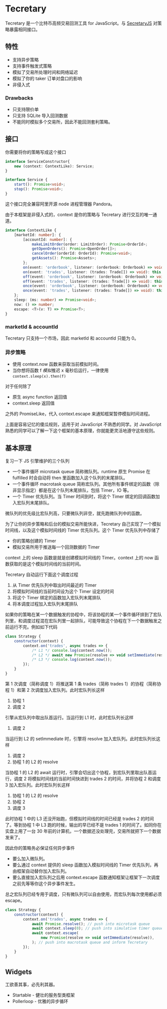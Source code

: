 # Tecretary

Tecretary 是一个比特币高频交易回测工具 for JavaScript。与 [SecretaryJS](https://github.com/bithub-framework/secretary-js) 对策略暴露相同接口。

## 特性

- 支持异步策略
- 支持事件触发式策略
- 模拟了交易所处理时间和网络延迟
- 模拟了你的 taker 订单对盘口的影响
- 非侵入式

### Drawbacks

- 只支持限价单
- 只支持 SQLite 导入回测数据
- 不能同时模拟多个交易所，因此不能回测套利策略。

## 接口

你需要将你的策略写成这个接口

```ts
interface ServiceConstructor{
    new (context: ContextLike): Service;
}

interface Service {
    start(): Promise<void>;
    stop(): Promise<void>;
}
```

这个接口完全兼容阿里开源 node 进程管理器 Pandora。

由于本框架是非侵入式的，context 是你的策略与 Tecretary 进行交互的唯一通道。

```ts
interface ContextLike {
    [marketId: number]: {
        [accountId: number]: {
            makeLimitOrder(order: LimitOrder): Promise<OrderId>;
            getOpenOrders(): Promise<OpenOrder[]>;
            cancelOrder(orderId: OrderId): Promise<void>;
            getAssets(): Promise<Assets>;
        };
        on(event: 'orderbook', listener: (orderbook: Orderbook) => void): this;
        on(event: 'trades', listener: (trades: Trade[]) => void): this;
        off(event: 'orderbook', listener: (orderbook: Orderbook) => void): this;
        off(event: 'trades', listener: (trades: Trade[]) => void): this;
        once(event: 'orderbook', listener: (orderbook: Orderbook) => void): this;
        once(event: 'trades', listener: (trades: Trade[]) => void): this;
    };
    sleep: (ms: number) => Promise<void>;
    now: () => number;
    escape: <T>(v: T) => Promise<T>;
}
```

### marketId & accountId

Tecretary 只支持一个市场，因此 marketId 和 accountId 只能为 0。

### 异步策略

- 使用 context.now 函数来获取当前模拟时间。
- 当你想将函数 f *模拟*推迟 x 毫秒后运行，一律使用 `context.sleep(x).then(f)`

对于任何除了

- 原生 async function 返回值
- context.sleep 返回值

之外的 PromiseLike，代入 context.escape 来通知框架暂停模拟时间进程。

上面是容易记忆的傻瓜规则，适用于对 JavaScript 不熟悉的同学。对 JavaScript 熟悉的同学可以了解一下这个框架的基本原理，你就能更灵活地遵守这些规则。

## 基本原理

复习一下 JS 引擎维护的三个队列

- 一个事件循环 microtask queue 简称微队列。runtime 原生 Promise 在 fulfilled 时会自动将 then 里函数加入这个队列的末尾排队。
- 一个事件循环 macrotask queue 简称宏队列。其他所有事件绑定的函数（除非显示指定）都是在这个队列末尾排队，包括 Timer，IO 等。
- 一个 Timer 优先队列。当 Timer 时间到时，将这个 Timer 绑定的回调函数加入宏队列末尾排队。

微队列的优先级比宏队列高，只要微队列非空，就先跑微队列中的函数。

为了让你的异步策略和后台的模拟交易所能快进，Tecretary 自己实现了一个模拟时间线，以及这个模拟时间线的 Timer 优先队列。这个 Timer 优先队列中存储了

- 你的策略创建的 Timer
- 模拟交易所用于推送每一个回测数据的 Timer

context 上的 sleep 函数是就是创建模拟时间线的 Timer。context 上的 now 函数获取的是这个模拟时间线的当前时间。

Tecretary 自动运行下面这个调度过程

1. 从 Timer 优先队列中取出时间最近的 Timer
1. 将模拟时间线的当前时间设为这个 Timer 设定的时间
1. 将这个 Timer 绑定的函数加入宏队列末尾排队
1. 将本调度过程加入宏队列末尾排队

如果你的策略在某一个数据触发的协程中，将该协程的某一个事件循环排到了宏队列里，和调度过程混在宏队列里一起排队，可能导致这个协程在下一个数据触发之前运行不完。例如如下代码

```js
class Strategy {
    constructor(context) {
        context.on('trades', async trades => {
            /* L1 */ console.log(context.now());
            /* L2 */ await new Promise(resolve => void setImmediate(resolve));
            /* L3 */ console.log(context.now());
        });
    }
}
```

第 1 次调度（简称调度 1）将推送第 1 条 trades（简称 trades 1）的协程（简称协程 1）和第 2 次调度加入宏队列。此时宏队列长这样

1. 协程 1 
2. 调度 2

引擎从宏队列中取出队首运行。当运行到 L1 时，此时宏队列长这样

1. 调度 2

当运行到 L2 的 setImmediate 时，引擎将 resolve 加入宏队列。此时宏队列长这样

1. 调度 2
1. 协程 1 的 L2 的 resolve

当协程 1 的 L2 的 await 运行时，引擎会切出这个协程，到宏队列里取出队首运行，调度 2 将模拟时间线的当前时间快进到 trades 2 的时间，并将协程 2 和调度 3 加入宏队列。此时宏队列长这样

1. 协程 1 的 L2 的 resolve
1. 协程 2
1. 调度 3

此时协程 1 中的 L3 还没开始跑，但模拟时间线的时间已经是 trades 2 的时间了。等到协程 1 中 L3 跑的时候，输出的早已经不是 trades 1 的时间了。如同你在实盘上用了一台 30 年前的计算机，一个数据还没处理完，交易所就把下一个数据发来了。

因此你的策略务必保证任何异步事件

- 要么加入微队列。
- 要么通过 context 提供的 sleep 函数加入模拟时间线的 Timer 优先队列，再由框架自动替你加入宏队列。
- 要么直接加入宏队列之后用 context.escape 函数通知框架让框架下一次调度之前先等等你这个异步事件发生。

总之宏队列已经专用于调度，只有微队列可以自由使用，而宏队列每次使用都必须 escape。

```js
class Strategy {
    constructor(context) {
        context.on('trades', async trades => {
            await Promise.resolve(); // push into microtask queue
            await context.sleep(0); // push into simulative timer queue
            await context.escape(
                new Promise(resolve => void setImmediate(resolve)),
            ); // push into macrotask queue and inform Tecretary
        });
    }
}
```

## Widgets

工欲善其事，必先利其器。

- Startable - 健壮的服务型类框架
- Pollerloop - 优雅的异步循环
